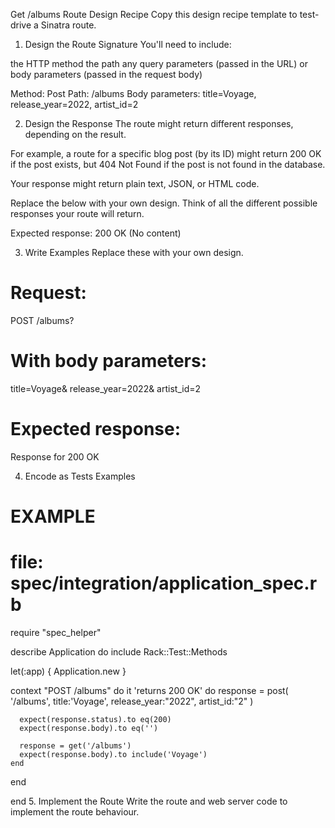 Get /albums Route Design Recipe
Copy this design recipe template to test-drive a Sinatra route.

1. Design the Route Signature
You'll need to include:

the HTTP method
the path
any query parameters (passed in the URL)
or body parameters (passed in the request body)

Method: Post
Path: /albums
Body parameters: title=Voyage, release_year=2022, artist_id=2

2. Design the Response
The route might return different responses, depending on the result.

For example, a route for a specific blog post (by its ID) might return 200 OK if the post exists, but 404 Not Found if the post is not found in the database.

Your response might return plain text, JSON, or HTML code.

Replace the below with your own design. Think of all the different possible responses your route will return.

Expected response: 200 OK (No content)

3. Write Examples
Replace these with your own design.

# Request:

POST /albums?

# With body parameters:
title=Voyage&
release_year=2022&
artist_id=2

# Expected response:

Response for 200 OK

4. Encode as Tests Examples
# EXAMPLE
# file: spec/integration/application_spec.rb

require "spec_helper"

describe Application do
  include Rack::Test::Methods

  let(:app) { Application.new }

  context "POST /albums" do
    it 'returns 200 OK' do
      response = post(
        '/albums',
        title:'Voyage',
        release_year:"2022",
        artist_id:"2"
      )

      expect(response.status).to eq(200)
      expect(response.body).to eq('')

      response = get('/albums')
      expect(response.body).to include('Voyage')
    end
  end

end
5. Implement the Route
Write the route and web server code to implement the route behaviour.